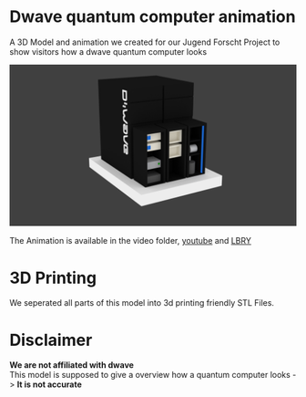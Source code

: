 # Dwave quantum computer animation
A 3D Model and animation we created for our Jugend Forscht Project to show visitors how a dwave quantum computer looks

![](https://raw.githubusercontent.com/Quantum-Computing-Jufo-2019/dwave-quantum-computer-3d-animation/master/img/overview.png)

The Animation is available in the video folder, [youtube](https://www.youtube.com/watch?v=AcO8yO35ci8) and [LBRY](https://lbry.tv/@jonathan.treffler:4/ISC-2019-The-Quantum-Boys:4)
# 3D Printing
We seperated all parts of this model into 3d printing friendly STL Files.

# Disclaimer
__We are not affiliated with dwave__<br>
This model is supposed to give a overview how a quantum computer looks -> __It is not accurate__
